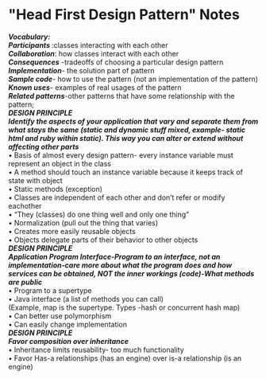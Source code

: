# "Head First Design Pattern" Notes

***Vocabulary:*** <br>
<strong> ***Participants*** </strong>:classes interacting with each other<br>
***Collaboration***: how classes interact with each other<br>
***Consequences*** -tradeoffs of choosing a particular design pattern<br>
***Implementation***- the solution part of pattern<br>
***Sample code***- how to use the pattern (not an implementation of the pattern)<br>
***Known uses***- examples of real usages of the pattern<br>
***Related patterns***-other patterns that have some relationship with the pattern;<br> 
***DESIGN PRINCIPLE***<br>
***Identify the aspects of your application that vary and separate them from what stays the same (static and dynamic stuff mixed, example- static html and ruby within static). This way you can alter or extend without affecting other parts***<br>
•	Basis of almost every design pattern- every instance variable must represent an object in the class<br>
•	A method should touch an instance variable because it keeps track of state with object<br>
•	Static methods (exception)<br>
•	Classes are independent of each other and don’t refer or modify eachother<br>
•	“They (classes) do one thing well and only one thing”<br>
•	Normalization (pull out the thing that varies)<br>
•	Creates more easily reusable objects<br>
•	Objects delegate parts of their behavior to other objects<br>
***DESIGN PRINCIPLE***<br>
***Application Program Interface-Program to an interface, not an implementation-care more about what the program does and how services can be obtained, NOT the inner workings (code)-What methods are public***<br>
•	Program to a supertype<br>
•	Java interface (a list of methods you can call)<br>
(Example, map is the supertype. Types -hash or concurrent hash map)<br>
•	Can better use polymorphism<br>
•	Can easily change implementation<br>
***DESIGN PRINCIPLE***<br>
***Favor composition over inheritance***<br>
•	Inheritance limits reusability- too much functionality<br>
•	Favor Has-a relationships (has an engine) over is-a relationship (is an engine)<br>


